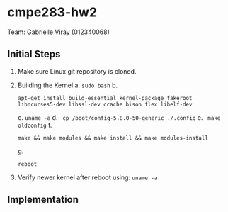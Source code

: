 # cmpe283-hw2

Team: Gabrielle Viray (012340068)

## Initial Steps
1. Make sure Linux git repository is cloned.
2. Building the Kernel
    a.
    ```sudo bash```
    b.
    ```
    apt-get install build-essential kernel-package fakeroot libncurses5-dev libssl-dev ccache bison flex libelf-dev 
    ```
    c. 
    ```uname -a```
    d. 
    ``` cp /boot/config-5.8.0-50-generic ./.config```
    e.
    ``` make oldconfig```
    f.
    ```
    make && make modules && make install && make modules-install
    ```
    g.
    ```
    reboot
    ```
    
3. Verify newer kernel after reboot using:
    ```uname -a```
    
## Implementation
